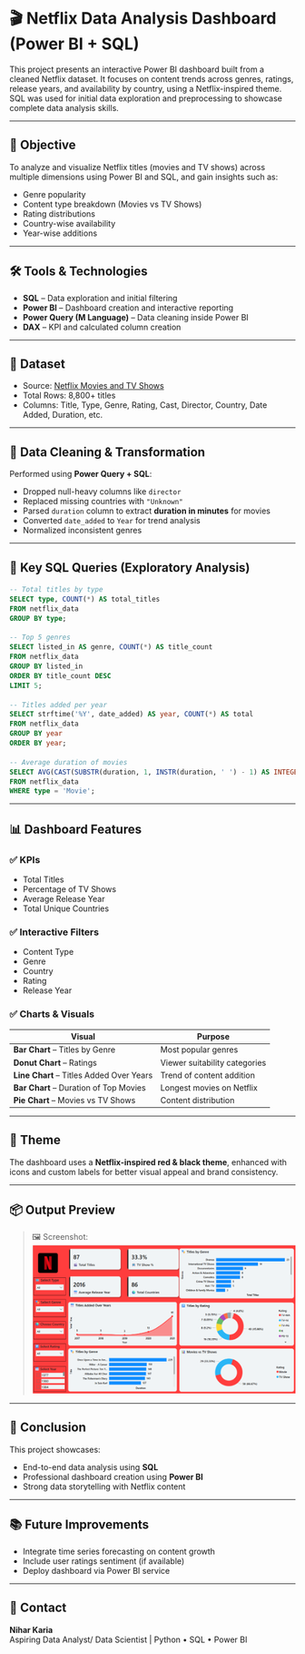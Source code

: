 
# 🎬 Netflix Data Analysis Dashboard (Power BI + SQL)

This project presents an interactive Power BI dashboard built from a cleaned Netflix dataset. It focuses on content trends across genres, ratings, release years, and availability by country, using a Netflix-inspired theme. SQL was used for initial data exploration and preprocessing to showcase complete data analysis skills.

---

## 📌 Objective

To analyze and visualize Netflix titles (movies and TV shows) across multiple dimensions using Power BI and SQL, and gain insights such as:

- Genre popularity
- Content type breakdown (Movies vs TV Shows)
- Rating distributions
- Country-wise availability
- Year-wise additions

---

## 🛠 Tools & Technologies

- **SQL** – Data exploration and initial filtering
- **Power BI** – Dashboard creation and interactive reporting
- **Power Query (M Language)** – Data cleaning inside Power BI
- **DAX** – KPI and calculated column creation

---

## 📁 Dataset

- Source: [Netflix Movies and TV Shows](https://www.kaggle.com/datasets/shivamb/netflix-shows)
- Total Rows: 8,800+ titles
- Columns: Title, Type, Genre, Rating, Cast, Director, Country, Date Added, Duration, etc.

---

## 🧹 Data Cleaning & Transformation

Performed using **Power Query + SQL**:

- Dropped null-heavy columns like `director`
- Replaced missing countries with `"Unknown"`
- Parsed `duration` column to extract **duration in minutes** for movies
- Converted `date_added` to `Year` for trend analysis
- Normalized inconsistent genres

---

## 🧮 Key SQL Queries (Exploratory Analysis)

```sql
-- Total titles by type
SELECT type, COUNT(*) AS total_titles
FROM netflix_data
GROUP BY type;

-- Top 5 genres
SELECT listed_in AS genre, COUNT(*) AS title_count
FROM netflix_data
GROUP BY listed_in
ORDER BY title_count DESC
LIMIT 5;

-- Titles added per year
SELECT strftime('%Y', date_added) AS year, COUNT(*) AS total
FROM netflix_data
GROUP BY year
ORDER BY year;

-- Average duration of movies
SELECT AVG(CAST(SUBSTR(duration, 1, INSTR(duration, ' ') - 1) AS INTEGER)) AS avg_duration
FROM netflix_data
WHERE type = 'Movie';
```

---

## 📊 Dashboard Features

### ✅ KPIs
- Total Titles
- Percentage of TV Shows
- Average Release Year
- Total Unique Countries

### ✅ Interactive Filters
- Content Type
- Genre
- Country
- Rating
- Release Year

### ✅ Charts & Visuals

| Visual | Purpose |
|--------|---------|
| **Bar Chart** – Titles by Genre | Most popular genres |
| **Donut Chart** – Ratings | Viewer suitability categories |
| **Line Chart** – Titles Added Over Years | Trend of content addition |
| **Bar Chart** – Duration of Top Movies | Longest movies on Netflix |
| **Pie Chart** – Movies vs TV Shows | Content distribution |

---

## 🎨 Theme

The dashboard uses a **Netflix-inspired red & black theme**, enhanced with icons and custom labels for better visual appeal and brand consistency.

---

## 📦 Output Preview

> 🖼️ Screenshot:  
> ![Dashboard Preview](./Netflix_Dashboard.png)

---

## 📍 Conclusion

This project showcases:
- End-to-end data analysis using **SQL**
- Professional dashboard creation using **Power BI**
- Strong data storytelling with Netflix content

---

## 📚 Future Improvements

- Integrate time series forecasting on content growth
- Include user ratings sentiment (if available)
- Deploy dashboard via Power BI service

---

## 🔗 Contact

**Nihar Karia**  
Aspiring Data Analyst/ Data Scientist | Python • SQL • Power BI 
